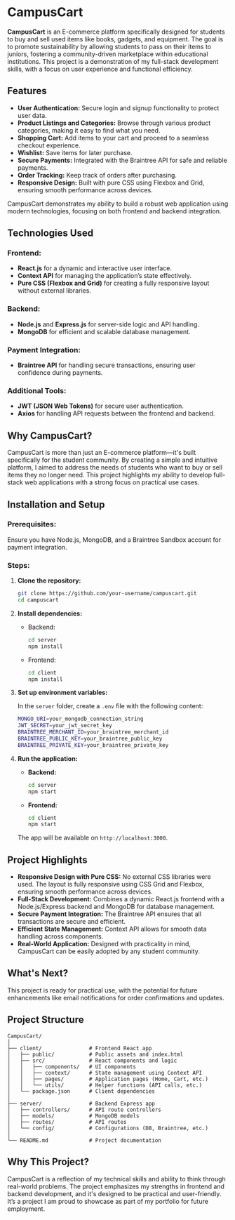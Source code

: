 # CampusCart

**CampusCart** is an E-commerce platform specifically designed for students to buy and sell used items like books, gadgets, and equipment. The goal is to promote sustainability by allowing students to pass on their items to juniors, fostering a community-driven marketplace within educational institutions. This project is a demonstration of my full-stack development skills, with a focus on user experience and functional efficiency.

## Features

- **User Authentication:** Secure login and signup functionality to protect user data.
- **Product Listings and Categories:** Browse through various product categories, making it easy to find what you need.
- **Shopping Cart:** Add items to your cart and proceed to a seamless checkout experience.
- **Wishlist:** Save items for later purchase.
- **Secure Payments:** Integrated with the Braintree API for safe and reliable payments.
- **Order Tracking:** Keep track of orders after purchasing.
- **Responsive Design:** Built with pure CSS using Flexbox and Grid, ensuring smooth performance across devices.

CampusCart demonstrates my ability to build a robust web application using modern technologies, focusing on both frontend and backend integration.

## Technologies Used

### Frontend:
- **React.js** for a dynamic and interactive user interface.
- **Context API** for managing the application’s state effectively.
- **Pure CSS (Flexbox and Grid)** for creating a fully responsive layout without external libraries.

### Backend:
- **Node.js** and **Express.js** for server-side logic and API handling.
- **MongoDB** for efficient and scalable database management.

### Payment Integration:
- **Braintree API** for handling secure transactions, ensuring user confidence during payments.

### Additional Tools:
- **JWT (JSON Web Tokens)** for secure user authentication.
- **Axios** for handling API requests between the frontend and backend.

## Why CampusCart?

CampusCart is more than just an E-commerce platform—it's built specifically for the student community. By creating a simple and intuitive platform, I aimed to address the needs of students who want to buy or sell items they no longer need. This project highlights my ability to develop full-stack web applications with a strong focus on practical use cases.

## Installation and Setup

### Prerequisites:
Ensure you have Node.js, MongoDB, and a Braintree Sandbox account for payment integration.

### Steps:

1. **Clone the repository:**
   ```bash
   git clone https://github.com/your-username/campuscart.git
   cd campuscart
   ```

2. **Install dependencies:**

   - Backend:
     ```bash
     cd server
     npm install
     ```

   - Frontend:
     ```bash
     cd client
     npm install
     ```

3. **Set up environment variables:**

   In the `server` folder, create a `.env` file with the following content:

   ```bash
   MONGO_URI=your_mongodb_connection_string
   JWT_SECRET=your_jwt_secret_key
   BRAINTREE_MERCHANT_ID=your_braintree_merchant_id
   BRAINTREE_PUBLIC_KEY=your_braintree_public_key
   BRAINTREE_PRIVATE_KEY=your_braintree_private_key
   ```

4. **Run the application:**

   - **Backend:** 
     ```bash
     cd server
     npm start
     ```

   - **Frontend:**
     ```bash
     cd client
     npm start
     ```

   The app will be available on `http://localhost:3000`.

## Project Highlights

- **Responsive Design with Pure CSS:** No external CSS libraries were used. The layout is fully responsive using CSS Grid and Flexbox, ensuring smooth performance across devices.
- **Full-Stack Development:** Combines a dynamic React.js frontend with a Node.js/Express backend and MongoDB for database management.
- **Secure Payment Integration:** The Braintree API ensures that all transactions are secure and efficient.
- **Efficient State Management:** Context API allows for smooth data handling across components.
- **Real-World Application:** Designed with practicality in mind, CampusCart can be easily adopted by any student community.

## What's Next?

This project is ready for practical use, with the potential for future enhancements like email notifications for order confirmations and updates.

## Project Structure

```
CampusCart/
│
├── client/               # Frontend React app
│   ├── public/           # Public assets and index.html
│   ├── src/              # React components and logic
│   │   ├── components/   # UI components
│   │   ├── context/      # State management using Context API
│   │   ├── pages/        # Application pages (Home, Cart, etc.)
│   │   └── utils/        # Helper functions (API calls, etc.)
│   └── package.json      # Client dependencies
│
├── server/               # Backend Express app
│   ├── controllers/      # API route controllers
│   ├── models/           # MongoDB models
│   ├── routes/           # API routes
│   └── config/           # Configurations (DB, Braintree, etc.)
│
└── README.md             # Project documentation
```

## Why This Project?

CampusCart is a reflection of my technical skills and ability to think through real-world problems. The project emphasizes my strengths in frontend and backend development, and it's designed to be practical and user-friendly. It’s a project I am proud to showcase as part of my portfolio for future employment.